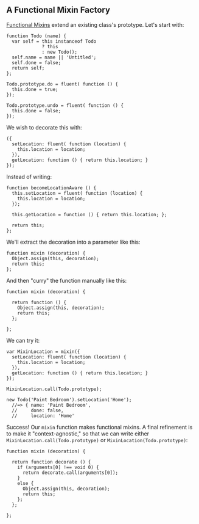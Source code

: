 ## A Functional Mixin Factory

[Functional Mixins](#functional-mixins) extend an existing class's prototype. Let's start with:

    function Todo (name) {
      var self = this instanceof Todo
                 ? this
                 : new Todo();
      self.name = name || 'Untitled';
      self.done = false;
      return self;
    };
    
    Todo.prototype.do = fluent( function () {
      this.done = true;
    });
    
    Todo.prototype.undo = fluent( function () {
      this.done = false;
    });

We wish to decorate this with:

    ({
      setLocation: fluent( function (location) {
        this.location = location;
      }),
      getLocation: function () { return this.location; }
    });
    
Instead of writing:

    function becomeLocationAware () {
      this.setLocation = fluent( function (location) {
        this.location = location;
      });
      
      this.getLocation = function () { return this.location; };
      
      return this;
    };

We'll extract the decoration into a parameter like this:

    function mixin (decoration) {
      Object.assign(this, decoration);
      return this;
    };

And then "curry" the function manually like this:

    function mixin (decoration) {

      return function () {
        Object.assign(this, decoration);
        return this;
      };
      
    };
    
We can try it:

    var MixinLocation = mixin({
      setLocation: fluent( function (location) {
        this.location = location;
      }),
      getLocation: function () { return this.location; }
    });
    
    MixinLocation.call(Todo.prototype);
    
    new Todo('Paint Bedroom').setLocation('Home');
      //=> { name: 'Paint Bedroom',
      //     done: false,
      //     location: 'Home'

Success! Our `mixin` function makes functional mixins. A final refinement is to make it "context-agnostic," so that we can write either `MixinLocation.call(Todo.prototype)` or `MixinLocation(Todo.prototype)`:

    function mixin (decoration) {

      return function decorate () {
        if (arguments[0] !== void 0) {
          return decorate.call(arguments[0]);
        }
        else {
          Object.assign(this, decoration);
          return this;
        };
      };
      
    };